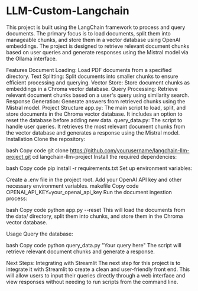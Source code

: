 # LLM-Custom-Langchain

This project is built using the LangChain framework to process and query documents. The primary focus is to load documents, split them into manageable chunks, and store them in a vector database using OpenAI embeddings. The project is designed to retrieve relevant document chunks based on user queries and generate responses using the Mistral model via the Ollama interface.

Features
Document Loading: Load PDF documents from a specified directory.
Text Splitting: Split documents into smaller chunks to ensure efficient processing and querying.
Vector Store: Store document chunks as embeddings in a Chroma vector database.
Query Processing: Retrieve relevant document chunks based on a user's query using similarity search.
Response Generation: Generate answers from retrieved chunks using the Mistral model.
Project Structure
app.py: The main script to load, split, and store documents in the Chroma vector database. It includes an option to reset the database before adding new data.
query_data.py: The script to handle user queries. It retrieves the most relevant document chunks from the vector database and generates a response using the Mistral model.
Installation
Clone the repository:

bash
Copy code
git clone https://github.com/yourusername/langchain-llm-project.git
cd langchain-llm-project
Install the required dependencies:

bash
Copy code
pip install -r requirements.txt
Set up environment variables:

Create a .env file in the project root.
Add your OpenAI API key and other necessary environment variables.
makefile
Copy code
OPENAI_API_KEY=your_openai_api_key
Run the document ingestion process:

bash
Copy code
python app.py --reset
This will load the documents from the data/ directory, split them into chunks, and store them in the Chroma vector database.

Usage
Query the database:

bash
Copy code
python query_data.py "Your query here"
The script will retrieve relevant document chunks and generate a response.

Next Steps: Integrating with Streamlit
The next step for this project is to integrate it with Streamlit to create a clean and user-friendly front end. This will allow users to input their queries directly through a web interface and view responses without needing to run scripts from the command line.
